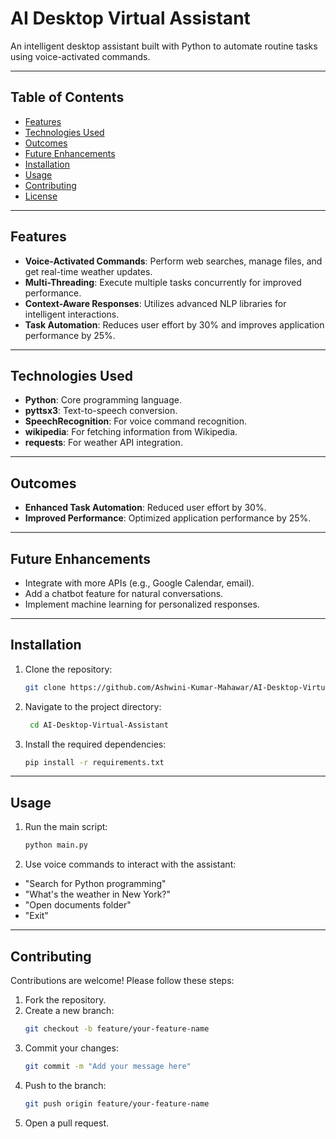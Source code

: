 # AI Desktop Virtual Assistant

An intelligent desktop assistant built with Python to automate routine tasks using voice-activated commands.

---

## Table of Contents
- [Features](#features)
- [Technologies Used](#technologies-used)
- [Outcomes](#outcomes)
- [Future Enhancements](#future-enhancements)
- [Installation](#installation)
- [Usage](#usage)
- [Contributing](#contributing)
- [License](#license)

---

## Features
- **Voice-Activated Commands**: Perform web searches, manage files, and get real-time weather updates.
- **Multi-Threading**: Execute multiple tasks concurrently for improved performance.
- **Context-Aware Responses**: Utilizes advanced NLP libraries for intelligent interactions.
- **Task Automation**: Reduces user effort by 30% and improves application performance by 25%.

---

## Technologies Used
- **Python**: Core programming language.
- **pyttsx3**: Text-to-speech conversion.
- **SpeechRecognition**: For voice command recognition.
- **wikipedia**: For fetching information from Wikipedia.
- **requests**: For weather API integration.
---

## Outcomes
- **Enhanced Task Automation**: Reduced user effort by 30%.
- **Improved Performance**: Optimized application performance by 25%.

---

## Future Enhancements
- Integrate with more APIs (e.g., Google Calendar, email).
- Add a chatbot feature for natural conversations.
- Implement machine learning for personalized responses.

---

## Installation
1. Clone the repository:
   ```bash
   git clone https://github.com/Ashwini-Kumar-Mahawar/AI-Desktop-Virtual-Assistant.git
2. Navigate to the project directory:
   ```bash
    cd AI-Desktop-Virtual-Assistant
3. Install the required dependencies:
   ```bash
   pip install -r requirements.txt

---

## Usage
1. Run the main script:
   ```bash
   python main.py
2. Use voice commands to interact with the assistant:
 
* "Search for Python programming"
* "What's the weather in New York?"
* "Open documents folder"
* "Exit"

---

## Contributing
Contributions are welcome! Please follow these steps:
1. Fork the repository.
2. Create a new branch:
   ```bash
   git checkout -b feature/your-feature-name
3. Commit your changes:
   ```bash
   git commit -m "Add your message here"
4. Push to the branch:
   ```bash
   git push origin feature/your-feature-name
5. Open a pull request.
